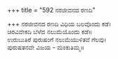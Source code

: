+++
title = "592 ನರಜೀವನದ ರಣದಿ"

+++
ನರಜೀವನದ ರಣದಿ ವಿಧಿಯ ಬಲವೊಂದು ಕಡೆ।  
ಚಿರವಿವೇಕದಿ ಬೆಳೆದ ನಲುಮೆಯೊಂದು ಕಡೆ॥  
ಉರುಬುತಿರೆ ಪುರುಷಂಗೆ ನಲುಮೆಯುಳಿತವೆ ಗೆಲವು।  
ಪುರುಷತನವೇ ವಿಜಯ - ಮಂಕುತಿಮ್ಮ॥  
